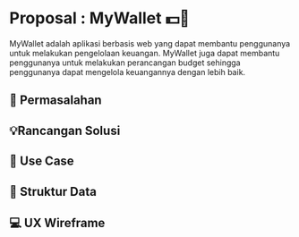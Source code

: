 # Proposal : MyWallet 💵👛
MyWallet adalah aplikasi berbasis web yang dapat membantu penggunanya untuk melakukan pengelolaan keuangan. MyWallet juga dapat membantu penggunanya untuk melakukan perancangan budget sehingga penggunanya dapat mengelola keuangannya dengan lebih baik.

## 💭 Permasalahan

## 💡Rancangan Solusi

## 📑 Use Case

## 📃 Struktur Data

## 💻 UX Wireframe
